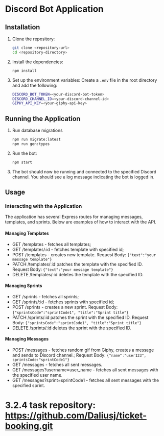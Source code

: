 # Discord Bot Application

## Installation

1. Clone the repository:

   ```sh
   git clone <repository-url>
   cd <repository-directory>
   ```

2. Install the dependencies:

   ```sh
   npm install
   ```

3. Set up the environment variables:
   Create a `.env` file in the root directory and add the following:
   ```sh
   DISCORD_BOT_TOKEN=<your-discord-bot-token>
   DISCORD_CHANNEL_ID=<your-discord-channel-id>
   GIPHY_API_KEY=<your-giphy-api-key>
   ```

## Running the Application

1. Run database migrations
   ```sh
   npm run migrate:latest
   npm run gen:types
   ```
2. Run the bot:

   ```sh
   npm start

   ```

3. The bot should now be running and connected to the specified Discord channel. You should see a log message indicating the bot is logged in.

## Usage

### Interacting with the Application

The application has several Express routes for managing messages, templates, and sprints. Below are examples of how to interact with the API.

#### Managing Templates

- GET /templates - fetches all templates;
- GET /templates/:id - fetches template with specified id;
- POST /templates - creates new template.
  Request Body: `{"text":"your message template"}`
- PATCH /templates/:id patches the template with the specified ID.
  Request Body: `{"text":"your message template"}`
- DELETE /templates/:id deletes the template with the specified ID.

#### Managing Sprints

- GET /sprints - fetches all sprints;
- GET /sprints/:id - fetches sprints with specified id;
- POST /sprints - creates a new sprint.
  Request Body: `{"sprintsCode":"sprintCode1", "title":"Sprint title"}`
- PATCH /sprints/:id patches the sprint with the specified ID.
  Request Body: `{"sprintsCode":"sprintCode1", "title":"Sprint title"}`
- DELETE /sprints/:id deletes the sprint with the specified ID.

#### Managing Messages

- POST /messages - fetches random gif from Giphy, creates a message and sends to Discord channel.;
  Request Body: `{"name":"user123", sprintsCode:"sprintCode1"}`
- GET /messages - fetches all sent messages.
- GET /messages?username=user_name - fetches all sent messages with the specified user name.
- GET /messages?sprint=sprintCode1 - fetches all sent messages with the specified sprint.

# 3.2.4 task repository: https://github.com/Daliusj/ticket-booking.git
